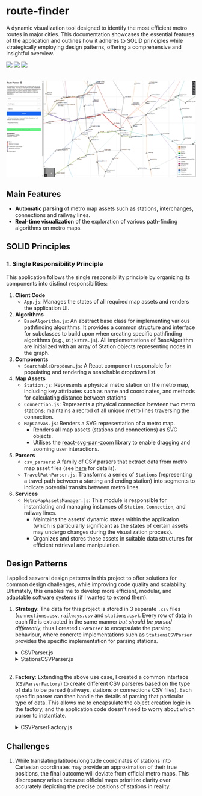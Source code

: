 # route-finder
A dynamic visualization tool designed to identify the most efficient metro routes in major cities. This documentation showcases the essential features of the application and outlines how it adheres to SOLID principles while strategically employing design patterns, offering a comprehensive and insightful overview.

<img src="https://img.shields.io/badge/React-20232A?style=for-the-badge&logo=react&logoColor=61DAFB"> <img src="https://img.shields.io/badge/JavaScript-F7DF1E?style=for-the-badge&logo=javascript&logoColor=black"> <img src="https://img.shields.io/badge/HTML-239120?style=for-the-badge&logo=html5&logoColor=white">

<br>

<img src="route-finder-ui.png" alt="">

## Main Features
- **Automatic parsing** of metro map assets such as stations, interchanges, connections and railway lines.
- **Real-time visualization** of the exploration of various path-finding algorithms on metro maps.


## SOLID Principles
### 1. Single Responsibility Principle
This application follows the single responsibility principle by organizing its components into distinct responsibilities:

1. **Client Code**
    - `App.js`: Manages the states of all required map assets and renders the application UI.
2. **Algorithms**
    - `BaseAlgorithm.js`: An abstract base class for implementing various pathfinding algorithms. It provides a common structure and interface for subclasses to build upon when creating specific pathfinding algorithms (e.g., `Dijkstra.js`). All implementations of BaseAlgorithm are initialized with an array of Station objects representing nodes in the graph.
3. **Components**
    - `SearchableDropdown.js`: A React component responsible for populating and rendering a searchable dropdown list.
4. **Map Assets**
    - `Station.js`: Represents a physical metro station on the metro map, including key attributes such as name and coordinates, and methods for calculating distance between stations
    - `Connection.js`: Represents a physical connection bewteen two metro stations; maintains a recrod of all unique metro lines traversing the connection.
    - `MapCanvas.js`: Renders a SVG representation of a metro map.
      - Renders all map assets (stations and connections) as SVG objects.
      - Utilises the <a href="https://github.com/chrvadala/react-svg-pan-zoom" target="_blank">react-svg-pan-zoom</a> library to enable dragging and zooming user interactions.
5. **Parsers**
    - `csv_parsers`: A family of CSV parsers that extract data from metro map asset files (see [here](#design-patterns) for details).
    - `TravelPathParser.js`: Transforms a series of `Stations` (representing a travel path between a starting and ending station) into segments to indicate potential transits between metro lines.
6. **Services**
    - `MetroMapAssetsManager.js`: This module is responsible for instantiating and managing instances of `Station`, `Connection`, and railway lines.
      - Maintains the assets' dynamic states within the application (which is particularly significant as the states of certain assets may undergo changes during the visualization process).
      - Organizes and stores these assets in suitable data structures for efficient retrieval and manipulation.

## Design Patterns
I applied sesveral design patterns in this project to offer solutions for common design challenges, while improving code quality and scalability. Ultimately, this enables me to develop more efficient, modular, and adaptable software systems (if I wanted to extend them).

1. **Strategy**: The data for this project is stored in 3 separate `.csv` files (`connections.csv`, `railways.csv` and `stations.csv`). Every row of data in each file is extracted in the same manner *but should be parsed differently*, thus I created `CSVParser` to encapsulate the parsing behaviour, where concrete implementations such as `StationsCSVParser` provides the specific implementation for parsing stations.
    <br>

    <details>
    <summary>CSVParser.js</summary>

    ```
    class CSVParser {
        constructor(filePath) {
            this.filePath = filePath;
        }

        async parse() {
            // All CSV parsers split their CSV files into rows by the \n symbol.
            const response = await fetch(this.filePath);
            const csvText = await response.text();
            const csvData = csvText.split(/\r\n|\n/).filter(Boolean);
            return csvData;
        }
    }

    export default CSVParser;
    ```

    </details>
   
    <details>
    <summary>StationsCSVParser.js</summary>

    ```
    class StationsCSVParser extends CSVParser {
        async parse(stations) {
            // @params stations (hashmap): Stores all Station objects that are previously
            // initialized by a StationsCSVParser instance, with the station name as the 
            // keys, and Station objects as the values.

            const csvData = await super.parse();    // The base parse method splits rows by the \n symbol.

            csvData.forEach(row => {
                const [stationName, latitude, longitude] = row.split(",");
                stations[stationName] = new Station(stationName, latitude, longitude);
            });
        
            console.log("All " + Object.entries(stations).length + " stations parsed.");
            return stations;
        }
    }


    export default StationsCSVParser;
    ```
    
    </details>
    <br>

2. **Factory**: Extending the above use case, I created a common interface (`CSVParserFactory`) to create different CSV parseres based on the type of data to be parsed (railways, stations or connections CSV files). Each specific parser can then handle the details of parsing that particular type of data. This allows me to encapsulate the object creation logic in the factory, and the application code doesn't need to worry about which parser to instantiate.
   <br>
   <details>
    <summary>CSVParserFactory.js</summary>
    
    ```
    class CSVParserFactory {
        createParser(type, filePath) {
            switch (type) {
                case 'stations':
                    return new StationsCSVParser(filePath);
                case 'connections':
                    return new ConnectionsCSVParser(filePath);
                // Add more cases for other types if needed
                default:
                    throw new Error('Invalid parser type');
            }
        }
    }
    ```

   </details>

## Challenges
1. While translating latitude/longitude coordinates of stations into Cartesian coordinates may provide an approximation of their true positions, the final outcome will deviate from official metro maps. This discrepancy arises because official maps prioritize clarity over accurately depicting the precise positions of stations in reality.